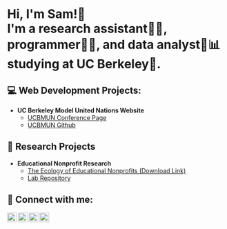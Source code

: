 <h1>Hi, I'm Sam!👋 <br>I'm a research assistant🧑‍🔬, programmer👨‍💻, and data analyst🤵📊 studying at UC Berkeley🌉. </h1>

<h2>💻 Web Development Projects:</h2>

- <b>UC Berkeley Model United Nations Website</b>
  - [UCBMUN Conference Page](https://ucbmun.com/)
  - [UCBMUN Github](https://github.com/UCBMUN/ucbmun.github.io)

<h2>🔬 Research Projects</h2>

- <b>Educational Nonprofit Research</b>
  - [The Ecology of Educational Nonprofits (Download Link)](https://osf.io/download/66d30c715855ae4ec17992ae/)
  - [Lab Repository](https://github.com/daniellancet/Ed_Org_Ecology)

<h2> 🤳 Connect with me:</h2>

[<img align="left" alt="JoshMadakor | YouTube" width="22px" src="https://cdn.jsdelivr.net/npm/simple-icons@v3/icons/youtube.svg" />][youtube]
[<img align="left" alt="JoshMadakor | Twitter" width="22px" src="https://cdn.jsdelivr.net/npm/simple-icons@v3/icons/twitter.svg" />][twitter]
[<img align="left" alt="JoshMadakor | LinkedIn" width="22px" src="https://cdn.jsdelivr.net/npm/simple-icons@v3/icons/linkedin.svg" />][linkedin]
[<img align="left" alt="JoshMadakor | Instagram" width="22px" src="https://cdn.jsdelivr.net/npm/simple-icons@v3/icons/instagram.svg" />][instagram]

[twitter]: https://twitter.com/joshmadakor
[youtube]: https://www.youtube.com/c/joshmadakor
[instagram]: https://www.instagram.com/joshmadakor/
[linkedin]: https://linkedin.com/in/joshmadakor
